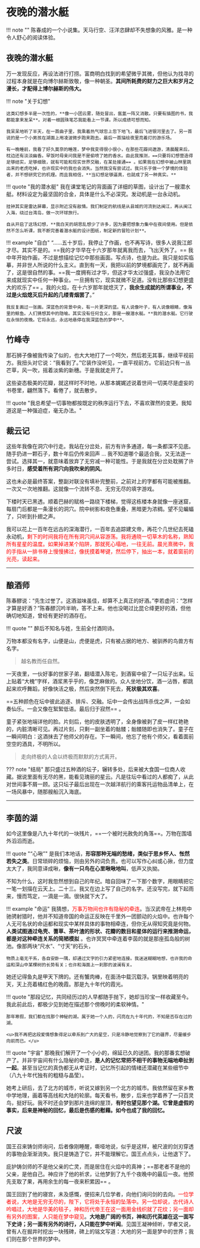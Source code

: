 # 夜晚的潜水艇

!!! note ""
    陈春成的一个小说集。天马行空、汪洋恣肆却不失想象的风雅。是一种令人舒心的阅读体验。

## 夜晚的潜水艇

万一发现反应，再设法进行打捞。富商明白找到的希望微乎其微，但他认为找寻的过程本身就是在向博尔赫斯致敬，像一种朝圣。**其间所耗费的财力之巨大和岁月之漫长，才配得上博尔赫斯的伟大。**

!!! note "关于幻想"

    这类幻想多半是一次性的，**像一小团云雾，随处冒出，氤氲一阵又消散。只要有插图的书，我都能拿来发呆**。对着一根圆珠笔芯我能看上一节课。所以成绩可想而知。

    我呆呆地听了半天，在一首曲子里，我乘着热气球忽上忽下地飞，最后飞进银河里去了。另一首说的是一个小男孩在湖面上用凌波微步跑来跑去。最后一首描绘夜里亮着灯的游乐场。

    有一晚睡前，我看了好久莫奈的睡莲，梦中我变得很小很小，在那些花瓣间遨游，清晨醒来后，枕边还有淡淡幽香。早饭时母亲问我是不是偷喷了她的香水。由此我推测，==只要将幻想营造得足够结实，足够细致，就有可能和现实世界交融，在某处接通== 。如果我在幻想中被山林里跳出来的老虎吃掉，也许现实中的我也会消失。当然我没有尝试过。我只乐于做一个梦境的体验者，并不想研究它的机理。而且我相信，**当幻想足够逼真，也就成了另一种真实。**


!!! quote "我的潜水艇"
    我在课堂笔记的背面画了详细的草图，设计出了一艘潜水艇。材料设定为最坚固的合金，具体是什么不必深究。发动机是一台永动机。

    挂钟其实是雷达屏幕，显示附近没有敌情。我们制定的航线是从县城的河流到达闽江，再从闽江入海，绕过台湾岛，做一次环球旅行。

    自从开启了这场幻想，**我白天的胡思乱想少了许多，因为要把想象力集中在夜间使用。但是依然不怎么听课，我不断完善着潜水艇的设计图纸，制定新的冒险计划**。

!!! example "自白"
    “……五十岁后，我停止了作画，也不再写诗，很多人说我江郎才尽。其实不是的。==我的才华早在十六岁那年就离我而去，飞出天外了。== 我中年开始作画，不过是想描绘记忆中那些画面。写点诗，也是为此。我只是如实临摹，并非世人所说的什么主义。直到有一天，我把以前的梦境都画完了，就不再画了，这是很自然的事。==我一度拥有过才华，但这才华太过强盛，我没办法用它来成就现实中任何一种事业。一旦拥有它，现实就微不足道。没有比那些幻想更盛大的欢乐了== 。我的火焰，在十六岁那年就熄灭了，**我余生成就的所谓事业，不过是火焰熄灭后升起的几缕青烟罢了**。”

    我反复画过一张画。深蓝色的背景中央，有一片更深的蓝。有人说像叶子，有人说像眼睛，像海里的鲸鱼。人们猜想其中的隐喻。其实没有任何含义，那是一艘潜水艇。**我的潜水艇。它行驶在永恒的夜晚。它将永远，永远地悬停在我深蓝色的梦中**。


## 竹峰寺

那石狮子像被我传染了似的，也大大地打了一个呵欠，然后若无其事，继续平视前方。我扭头对它说：“我看到了。”它装作没听见，一直平视前方。它前边只有一丛芒草，风一吹，摇着淡紫的新穗。于是我就走开了。

这些姿态极美的花瓣，就这样时不时地，从那本娓娓述说着世间一切美尽是虚妄的书卷里，翩然落下。看倦了，就去散步。

!!! quote "我总希望一切事物都按既定的秩序运行下去，不喜欢骤然的变更。我知道这是一种强迫症，毫无办法。"

## 裁云记

这些年我像在洞穴中行走。我站在分岔处，前方有许多通道，每一条都深不见底。随手扔进一颗石子，数十年后仍传来回声 ... 我不知道哪个最适合我，又无法逐一尝试。选择其一，就意味着放弃了无穷减一种可能性。于是我就在分岔处耽搁了许多时日，**感受着所有洞穴向我吹来的阴风**。

这也未必是最终答案，整副对联没有填补完整前，之前对上的字都有可能被推翻。一次又一次地推翻。这就像一个流转不息、无穷无尽的填字游戏。

下楼时天已黑透。顺着巴赫的赋格一路绕下楼梯，觉得这栋楼本身就像一座迷窟，每扇门后都是一条漫长的洞穴。院中树影和夜色重叠，黑暗更为浓稠。望不见蝙蝠了，只听到扑翅之声。


我可以花上一百年在远古的深海潜行，一百年去追踪建文帝，再花个几世纪去死磕永动机，<span style="color:red">剩下的时间我将在所有洞穴间从容游荡。我将通晓一切草木的名称，熟知所有星星的温度。如果掉进某个陷阱，那就死心塌地，一往无前。晨光熹微中，我的手指从一排书脊上慢慢拂过，像抚摸着琴键，然后停下，抽出一本，就着窗前的光亮，读起来。</span>



---

## 酿酒师

陈春醪说：“先生过誉了。这酒滋味虽佳，却算不上真正的好酒。”李若虚问：“怎样才算是好酒？”陈春醪沉吟半晌，答不上来。他也没喝过比昆仑绛更好的酒，但他确切地知道，曾经有更好的酒存在。

!!! quote ""
    醉后不知名与姓，生前全付酒同诗。

万物本都没有名字，山便是山，虎便是虎，只有被占据的地方、被驯养的鸟兽方有名字。

> 越名教而任自然。

一天夜里，一伙好事的世家子弟，翻墙潜入陈宅，到酒窖中偷了一只坛子出来。坛上贴着“大槐”字样，酒浆黑乎乎的，像芝麻做的。众人坐地分饮，酒一沾唇，都跳起来欢呼舞蹈，好像快活之极，然后突然倒下死去，**死状极其欢喜**。

==五种颜色在坛中彼此追逐、排斥、交融。坛中一会传出战阵杀伐之声，一会如奏仙乐。一会又像在絮絮低语。最后归于寂然== 。

童子紧张地端详他的脸。片刻后，他的皮肤透明了，全身像被剥了皮一样红艳艳的，内脏清晰可见。再过片刻，只剩一副坐着的骷髅；骷髅随即也消失了。童子在一瞬间明白：这酒抹去了他师父的存在。下一瞬间，他忘了他有个师父，看着面前空空的酒具，不明所以。

> 走向终极的人会以终极而默默的方式离开。

??? note "结局"
    那只盛过五种酒的坛子，辗转多处，后来被大食国一位商人收藏。据说里面有无尽的黑，能看见瑰丽的星云。凡是往坛中看过的人都痴了，从此对世间事不屑一顾。这只坛子最后出现在一次越洋航行的乘客托运物品清单上，在一场风暴中，随那艘船沉入海底。

---

## 李茵的湖

如今这里像是八九十年代的一块残片，==一个被时光赦免的角落==。万物在围墙外滔滔而逝。

!!! quote "“心啾”"
    是我们本地话，**形容那种无端的愁绪，类似于思乡怀人、怅然若失之类**。日常琐碎的烦恼，则由另外的词负责。也可以写作心纠或心揪，但力度太大了，我同意译成啾，**像有一只鸟在心里啾啾地叫**，低声又执拗。

不知为什么，这时我忽然想到自己的年纪。暗自回味了一下那个数字，用眼睛把它一笔一划描在云天上。二十三。我又在边上写了自己的名字。还没写完，就下起雨来，慢而笃定，一滴是一滴。很快就下大了。

!!! example "命运"
    我猜想，<span style="color:red">万事万物间也许有隐秘的牵连</span>。当汉武帝在上林苑中驰骋射猎时，他并不知道帝国的命运正反映在千里外一团颤动的火焰中。也许每个人无可名状的命运都和现实中某样具体的事物相牵连，但你无从得知究竟是何物。**人类试图通过龟壳、蓍草、茶叶渣的形状、花瓣的数目和星体的运行来推测命运，都是对这种牵连关系的简陋模拟** 。也许冥冥中牵连着李茵的就是那座孤岛般的树池。像那两块“尺水”、“寸天”的石头，

    物质上毫无干系，各自安卧一隅，却通过文字的引力紧密地连接。我迷迷糊糊地想，也许我的命运和深山中某棵树的长势有关；也许和海面上一刹那的波澜有关。

她还记得鱼丸是甲天下牌的。还有蟹肉棒，在面汤中载沉载浮。锅里映着明亮的天，天上亮着橘红色的晚霞。那是九十年代的霞光。

!!! quote "那段记忆，共同经历过的人早都随手抛下，她却当珍宝一样收藏至今。我此前此后，都极少见到她在描述那个傍晚时的柔软神情。"

    那年寒假，我们都在找那个神秘的湖。属于她一个人的，闪亮在九十年代的，不知是否存在过的湖。

    <u>我不再把这段爱情想象得足以牵系到广大的星空，只是冷静地觉察到了它的疆界，尽量缓步向前而已。</u>

!!! quote "宇宙"
    那晚我们解开了一个小小的，绵延已久的谜团。我的那番玄想破产了。并非宇宙间有什么隐秘的牵连，**是人的记忆常把不相干的事物无端地牵扯到一起**。甚至当记忆的真伪都无从考证时，记忆所引起的情绪还潜藏在某些细节中（八九十年代独有的粗糙与晶莹）。

她考上研后，去了北方的城市，听说又嫁到另一个北方的城市。我依然留在家乡教中学地理，画着等高线和大陆的轮廓。每天看书，散步，后来也学着养了一只百灵鸟，挺好玩。我不时还会梦到那片连绵的屋顶，**有时也望见那个湖。它曾是虚假的事实，后来是神秘的回忆，最后是伤感的慰藉。如今也成了我的回忆。**

## 尺波

国王召来铸剑师询问，后者像刚睡醒，嘶哑地说，似乎是这样，被尺波的剑刃穿透的事物会渐渐消失。我只是铸造了它，并不能理解它。国王点点头，让他退下了。

庇护铸剑师的不是他父亲的亡灵，而是居住在火焰中的真神；==那老者不是他的父亲，是他自己。神应许了他的祈求，让他梦到了九千个夜晚中的最后一夜。他预先支取了果，再用余生的每一夜来积累因== 。

国王回到了他的寝宫，未及感慨，便招来几位学者，向他们询问剑的去向。<span style="color:red">一位学者说，大地是无穷无尽的，陛下，它将处于永恒的坠落中。另一位却说，古代诗人吟唱过，大地是华美的毯子，神和历代帝王在这一面用金线织就了花纹；另一面却有另外的图案，人只能在梦中窥见</span>。**大地是广阔的书页，神和历代英雄在这一面写下史诗；另一面有另外的诗行，人只能在梦中听闻**。见国王凝神倾听，学者又说，曾有人在掘井时挖出一块残碑，碑上的铭文写道：大地的另一面是梦中的世界；我们则在那个世界的梦中。

